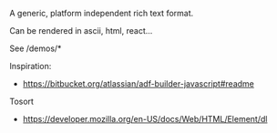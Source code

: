 
A generic, platform independent rich text format.

Can be rendered in ascii, html, react...

See /demos/*


Inspiration:
* https://bitbucket.org/atlassian/adf-builder-javascript#readme


Tosort
* https://developer.mozilla.org/en-US/docs/Web/HTML/Element/dl
